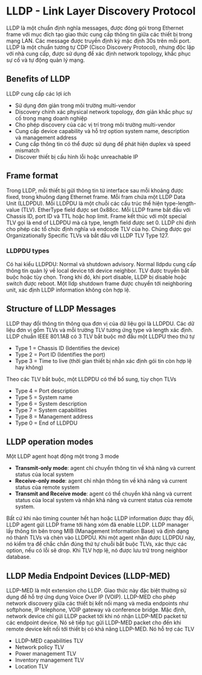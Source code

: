 # LLDP - Link Layer Discovery Protocol

LLDP là một chuẩn định nghĩa messages, được đóng gói trong Ethernet frame với mục đích tạo giao thức cung cấp thông tin giữa các thiết bị trong mạng LAN. Các message được truyền định kỳ mặc định 30s trên mỗi port. LLDP là một chuẩn tương tự CDP (Cisco Discovery Protocol), nhưng độc lập với nhà cung cấp, được sử dụng để xác định network topology, khắc phục sự cố và tự động quản lý mạng.

## Benefits of LLDP

LLDP cung cấp các lợi ích

- Sử dụng đơn giản trong môi trường multi-vendor
- Discovery chính xác physical network topology, đơn giản khắc phục sự cố trong mạng doanh nghiệp
- Cho phép discovery của các vị trí trong môi trường multi-vendor
- Cung cấp device capability và hỗ trợ option system name, description và management address
- Cung cấp thông tin có thể được sử dụng để phát hiện duplex và speed mismatch
- Discover thiết bị cấu hình lỗi hoặc unreachable IP

## Frame format

Trong LLDP, mỗi thiết bị gửi thông tin từ interface sau mỗi khoảng được fixed, trong khuông dạng Ethernet frame. Mỗi fram chứa một LLDP Data Unit (LLDPDU). Mỗi LLDPDU là một chuỗi các cấu trúc thể hiện type-length-value (TLV). EtherType field được set 0x88cc. Mỗi LLDP frame bắt đầu với Chassis ID, port ID và TTL hoặc hop limit. Frame kết thúc với một special TLV gọi là end of LLDPDU mà cả type, length field được set 0. LLDP chỉ định cho phép các tổ chức định nghĩa và endcode TLV của họ.  Chúng được gọi Organizationally Specific TLVs và bắt đầu với LLDP TLV Type 127.

### LLDPDU types

Có hai kiểu LLDPDU: Normal và shutdown advisory. Normal lldpdu cung cấp thông tin quản lý về local device tới device neighbor. TLV được truyền bắt buộc hoặc tùy chọn. Trong khi đó, khi port disable, LLDP bị disable hoặc switch được reboot. Một lldp shutdown frame được chuyển tới neighboring unit, xác định LLDP information không còn hợp lệ.

## Structure of LLDP Messages

LLDP thay đổi thông tin thông qua đơn vị của dữ liệu gọi là LLDPDU. Các dữ liệu đơn vị gồm TLVs và mỗi trường TLV tương ứng type và length xác định. LLDP chuẩn IEEE 801.1AB có 3 TLV bắt buộc mở đầu một LLDPU theo thứ tự
- Type 1 = Chassis ID (Identifies the device)
- Type 2 = Port ID (Identifies the port)
- Type 3 = Time to live (thời gian thiết bị nhận xác định gói tin còn hợp lệ hay không)

Theo các TLV bắt buộc, một LLDPDU có thể bổ sung, tùy chọn TLVs
- Type 4 = Port description
- Type 5 = System name
- Type 6 = System description
- Type 7 = System capabilities
- Type 8 = Management address
- Type 0 = End of LLDPDU
## LLDP operation modes

Một LLDP agent hoạt động một trong 3 mode

- **Transmit-only mode**: agent chỉ chuyển thông tin về khả năng và current status của local system
- **Receive-only mode**: agent chỉ nhận thông tin về khả năng và current status của remote system
- **Transmit and Receive mode**: agent có thể chuyển khả năng và current status của local system và nhận khả năng và current status của remote system.

Bất cứ khi nào timing counter hết hạn hoặc LLDP information được thay đổi, LLDP agent gửi LLDP frame tới hàng xóm đã enable LLDP. LLDP manager lấy thông tin bên trong MIB (Management Information Base) và định dạng nó thành TLVs và chèn vào LLDPDU. Khi một agent nhận được LLDPDU này, nó kiểm tra để chắc chắn đúng thứ tự chuỗi bắt buộc TLVs, xác thực các option, nếu có lỗi sẽ drop. Khi TLV hợp lệ, nó được lưu trữ trong neighbor database. 

## LLDP Media Endpoint Devices (LLDP-MED)

LLDP-MED là một extension cho LLDP. Giao thức này đặc biệt thường sử dụng để hỗ trợ ứng dụng Voice Over IP (VOIP). LLDP-MED cho phép network discovery giữa các thiết bị kết nối mạng và media endpoints như softphone, IP telephone, VOIP gateway và conference bridge. Mặc định, network device chỉ gửi LLDP packet tới khi nó nhận LLDP-MED packet từ các endpoint device. Nó sẽ tiếp tục gửi LLDP-MED packet cho đến khi remote device kết nối tới thiết bị có khả năng LLDP-MED. Nó hỗ trợ các TLV
- LLDP-MED capabilities TLV
- Network policy TLV
- Power management TLV
- Inventory management TLV
- Location TLV
